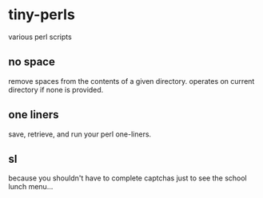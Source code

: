 # tiny-perls
various perl scripts

## no space
remove spaces from the contents of a given directory. 
operates on current directory if none is provided.

## one liners
save, retrieve, and run your perl one-liners.

## sl
because you shouldn't have to complete captchas just to
see the school lunch menu...